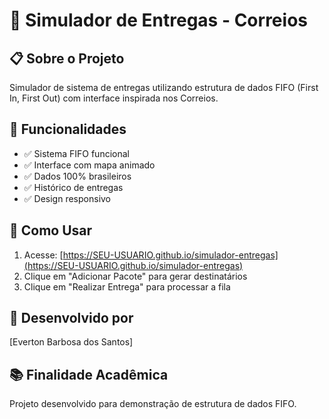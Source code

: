 # 🚚 Simulador de Entregas - Correios

## 📋 Sobre o Projeto
Simulador de sistema de entregas utilizando estrutura de dados FIFO (First In, First Out) com interface inspirada nos Correios.

## 🎯 Funcionalidades
- ✅ Sistema FIFO funcional
- ✅ Interface com mapa animado
- ✅ Dados 100% brasileiros
- ✅ Histórico de entregas
- ✅ Design responsivo

## 🚀 Como Usar
1. Acesse: [https://SEU-USUARIO.github.io/simulador-entregas](https://SEU-USUARIO.github.io/simulador-entregas)
2. Clique em "Adicionar Pacote" para gerar destinatários
3. Clique em "Realizar Entrega" para processar a fila

## 👥 Desenvolvido por
[Everton Barbosa dos Santos]

## 📚 Finalidade Acadêmica
Projeto desenvolvido para demonstração de estrutura de dados FIFO.